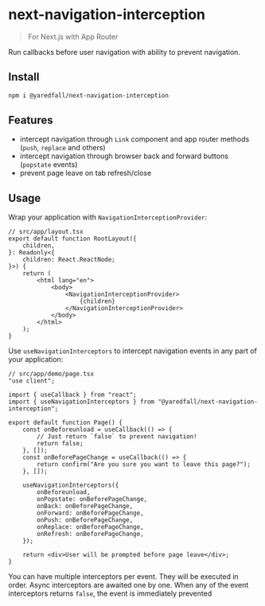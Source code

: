 # next-navigation-interception

> For Next.js with App Router

Run callbacks before user navigation with ability to prevent navigation.

## Install

```sh
npm i @yaredfall/next-navigation-interception
```

## Features

-   intercept navigation through `Link` component and app router methods (`push`, `replace` and others)
-   intercept navigation through browser back and forward buttons (`popstate` events)
-   prevent page leave on tab refresh/close

## Usage

Wrap your application with `NavigationInterceptionProvider`:

```tsx
// src/app/layout.tsx
export default function RootLayout({
    children,
}: Readonly<{
    children: React.ReactNode;
}>) {
    return (
        <html lang="en">
            <body>
                <NavigationInterceptionProvider>
                    {children}
                </NavigationInterceptionProvider>
            </body>
        </html>
    );
}
```

Use `useNavigationInterceptors` to intercept navigation events in any part of your application:

```tsx
// src/app/demo/page.tsx
"use client";

import { useCallback } from "react";
import { useNavigationInterceptors } from "@yaredfall/next-navigation-interception";

export default function Page() {
    const onBeforeunload = useCallback(() => {
        // Just return `false` to prevent navigation!
        return false;
    }, []);
    const onBeforePageChange = useCallback(() => {
        return confirm("Are you sure you want to leave this page?");
    }, []);

    useNavigationInterceptors({ 
        onBeforeunload,
        onPopstate: onBeforePageChange,
        onBack: onBeforePageChange,
        onForward: onBeforePageChange,
        onPush: onBeforePageChange,
        onReplace: onBeforePageChange,
        onRefresh: onBeforePageChange,
    });

    return <div>User will be prompted before page leave</div>;
}
```

You can have multiple interceptors per event. They will be executed in order.
Async interceptors are awaited one by one.
When any of the event interceptors returns `false`, the event is immediately prevented
